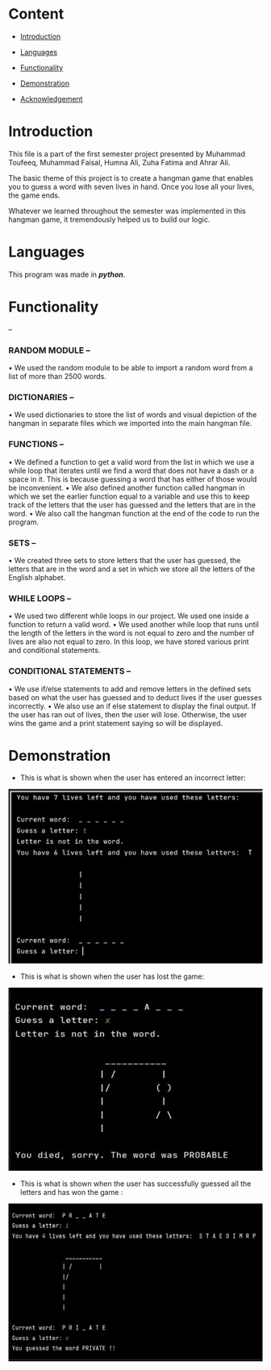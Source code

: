 # Content
* [Introduction](#Introduction)

* [Languages](#Languages)

* [Functionality](#Functionality)

* [Demonstration](#Demonstration)

* [Acknowledgement](Acknowledgement)




# Introduction

This file is a part of the first semester project presented by Muhammad Toufeeq, Muhammad Faisal, Humna Ali, Zuha Fatima and Ahrar Ali.

The basic theme of this project is to create a hangman game that enables you to guess a word with seven lives in hand. Once you lose all your lives, the game ends.

Whatever we learned throughout the semester was implemented in this hangman game, it tremendously helped us to build our logic.

# Languages

This program was made in ***python***.

# Functionality

 –
### RANDOM MODULE –
•	We used the random module to be able to import a random word from a list of more than 2500 words.

### DICTIONARIES – 

•	We used dictionaries to store the list of words and visual depiction of the hangman in separate files which we imported into the main hangman file.

### FUNCTIONS –
•	We defined a function to get a valid word from the list in which we use a while loop that iterates until we find a word that does not have a dash or a space in it. This is because guessing a word that has either of those would be inconvenient. 
•	We also defined another function called hangman in which we set the earlier function equal to a variable and use this to keep track of the letters that the user has guessed and the letters that are in the word.
•	We also call the hangman function at the end of the code to run the program.

###  SETS – 

•	We created three sets to store letters that the user has guessed, the letters that are in the word and a set in which we store all the letters of the English alphabet.

###  WHILE LOOPS – 

•	We used two different while loops in our project. We used one inside a function to return a valid word.
•	We used another while loop that runs until the length of the letters in the word is not equal to zero and the number of lives are also not equal to zero. In this loop, we have stored various print and conditional statements.

### CONDITIONAL STATEMENTS –

•	We use if/else statements to add and remove letters in the defined sets based on what the user has guessed and to deduct lives if the user guesses incorrectly.
•	We also use an if else statement to display the final output. If the user has ran out of lives, then the user will lose. Otherwise, the user wins the game and a print statement saying so will be displayed.

# Demonstration
* This is what is shown when the user has entered an incorrect letter:


![](https://github.com/PyromaniacSiphon/Hangman-PF1/blob/master/screenshot%201.jpg)

* This is what is shown when the user has lost the game: 



![](https://github.com/PyromaniacSiphon/Hangman-PF1/blob/master/screenshot2.jpg)

* This is what is shown when the user has successfully guessed all the letters and has won the game :


![](https://github.com/PyromaniacSiphon/Hangman-PF1/blob/master/screenshot%203.jpg)



